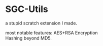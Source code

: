 # SGC-Utils
a stupid scratch extension I made.

most notable features:
   AES+RSA Encryption
   <br>
   Hashing beyond MD5.
